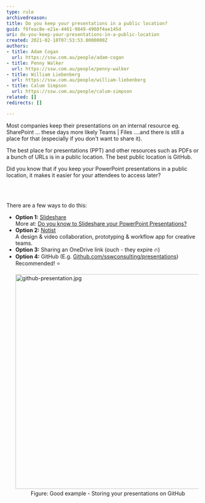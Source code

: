 ```yaml
---
type: rule
archivedreason: 
title: Do you keep your presentations in a public location?
guid: f6feac8e-e21e-4461-9849-4908f4ae145d
uri: do-you-keep-your-presentations-in-a-public-location
created: 2021-02-18T07:53:53.0000000Z
authors:
- title: Adam Cogan
  url: https://ssw.com.au/people/adam-cogan
- title: Penny Walker
  url: https://ssw.com.au/people/penny-walker
- title: William Liebenberg
  url: https://ssw.com.au/people/william-liebenberg
- title: Calum Simpson
  url: https://ssw.com.au/people/calum-simpson
related: []
redirects: []

---
```



<p class="ssw15-rteElement-P">​​Most companies keep their presentations on an internal resource eg. SharePoint ... these days more likely Teams | Files ....and there is still a place for that (especially if you don't want to share it).​​<br></p><p class="ssw15-rteElement-P">The best place for presentations (PPT) and other resources such as PDFs or a bunch of URLs is in a public location. The best public location is GitHub.</p><p class="ssw15-rteElement-P">​Did you know that&#160;if you keep your PowerPoint&#160;presentations in a public location, it makes it easier for your attendees to access later?<br></p>
<br><excerpt class='endintro'></excerpt><br>
<p>​​​There are a few ways to do this&#58;&#160;<br></p><ul><li> 
      <b>​Option 1&#58;</b>&#160;<a href="http&#58;//slideshare.net/">Slideshare</a><br>More at&#58;&#160;<a href="/_layouts/15/FIXUPREDIRECT.ASPX?WebId=3dfc0e07-e23a-4cbb-aac2-e778b71166a2&amp;TermSetId=07da3ddf-0924-4cd2-a6d4-a4809ae20160&amp;TermId=9df40963-e265-4083-b07d-3824c019c4f3" style="background-color&#58;initial;">Do you know to Slideshare your PowerPoint Presentations?</a><span style="background-color&#58;initial;">​</span></li><li> 
      <b>Option 2&#58;</b>&#160;<a href="https&#58;//noti.st/">Notist</a><br>A design &amp; video collaboration, prototyping &amp; workflow app for creative teams.<br></li><li> 
      <b>Option 3&#58;</b> Sharing an OneDrive link (ouch - they expire &#128293;)</li><li> 
      <b>Option 4&#58;</b> GitHub (E.g. <a href="https&#58;//github.com/sswconsulting/presentations">Github.com/sswconsulting/presentations​​</a>
      )​<br>Recommended! ⭐️ 
      <dl class="goodImage"><dt><img src="/PublishingImages/github-presentation.jpg" alt="github-presentation.jpg" style="width&#58;750px;height&#58;563px;" />​</dt><dd>Figure&#58; Good example - Storing your presentations on GitHub</dd></dl></li></ul>


